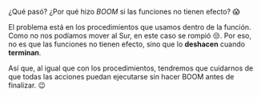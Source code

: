 ¿Qué pasó? ¿Por qué hizo _BOOM_ si las funciones no tienen efecto? :scream:

El problema está en los procedimientos que usamos dentro de la función. Como no nos podíamos mover al Sur, en este caso se rompió :unamused:. Por eso, no es que las funciones no tienen efecto, sino que lo **deshacen** cuando **terminan**. 

Así que, al igual que con los procedimientos, tendremos que cuidarnos de que todas las acciones puedan ejecutarse sin hacer BOOM antes de finalizar. :wink:
